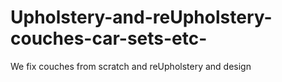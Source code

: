 # Upholstery-and-reUpholstery-couches-car-sets-etc-
We fix couches from scratch and reUpholstery and design 
